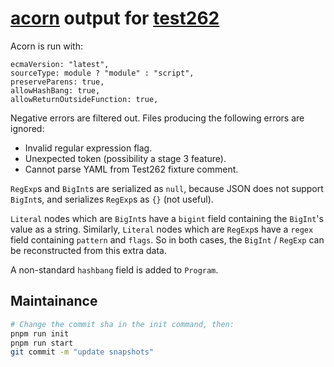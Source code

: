 # [acorn] output for [test262]

Acorn is run with:

```
ecmaVersion: "latest",
sourceType: module ? "module" : "script",
preserveParens: true,
allowHashBang: true,
allowReturnOutsideFunction: true,
```

Negative errors are filtered out.
Files producing the following errors are ignored:

* Invalid regular expression flag.
* Unexpected token (possibility a stage 3 feature).
* Cannot parse YAML from Test262 fixture comment.

`RegExp`s and `BigInt`s are serialized as `null`, because JSON does not support `BigInt`s, and
serializes `RegExp`s as `{}` (not useful).

`Literal` nodes which are `BigInt`s have a `bigint` field containing the `BigInt`'s value as a string.
Similarly, `Literal` nodes which are `RegExp`s have a `regex` field containing `pattern` and `flags`.
So in both cases, the `BigInt` / `RegExp` can be reconstructed from this extra data.

A non-standard `hashbang` field is added to `Program`.

## Maintainance

```bash
# Change the commit sha in the init command, then:
pnpm run init
pnpm run start
git commit -m "update snapshots"
```

[acorn]: https://github.com/acornjs/acorn
[test262]: https://github.com/tc39/test262
